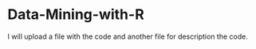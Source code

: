 # Data-Mining-with-R

I will upload a file with the code and another file for description the code.

